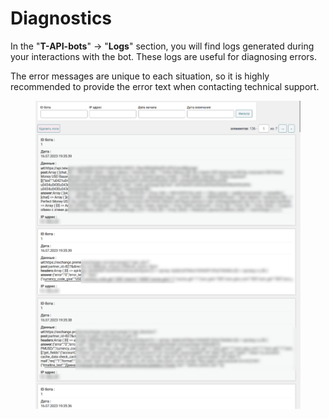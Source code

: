 # Diagnostics

In the "**T-API-bots**" -> "**Logs**" section, you will find logs generated during your interactions with the bot. These logs are useful for diagnosing errors.

The error messages are unique to each situation, so it is highly recommended to provide the error text when contacting technical support. 

<figure><img src="../../.gitbook/assets/image (924)_eng.png" alt=""><figcaption></figcaption></figure>